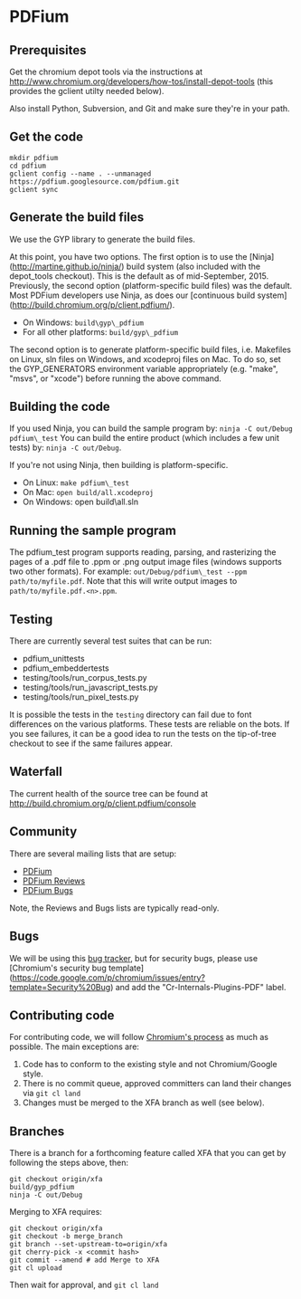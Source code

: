# PDFium

## Prerequisites

Get the chromium depot tools via the instructions at
http://www.chromium.org/developers/how-tos/install-depot-tools (this provides
the gclient utilty needed below).

Also install Python, Subversion, and Git and make sure they're in your path.

## Get the code

```
mkdir pdfium
cd pdfium
gclient config --name . --unmanaged https://pdfium.googlesource.com/pdfium.git
gclient sync
```

## Generate the build files

We use the GYP library to generate the build files.

At this point, you have two options. The first option is to use the [Ninja]
(http://martine.github.io/ninja/) build system (also included with the
depot\_tools checkout). This is the default as of mid-September, 2015.
Previously, the second option (platform-specific build files) was the default.
Most PDFium developers use Ninja, as does our [continuous build system]
(http://build.chromium.org/p/client.pdfium/).

 * On Windows: `build\gyp\_pdfium`
 * For all other platforms: `build/gyp\_pdfium`

The second option is to generate platform-specific build files, i.e. Makefiles
on Linux, sln files on Windows, and xcodeproj files on Mac. To do so, set the
GYP\_GENERATORS environment variable appropriately (e.g. "make", "msvs", or
"xcode") before running the above command.

## Building the code

If you used Ninja, you can build the sample program by: `ninja -C out/Debug
pdfium\_test` You can build the entire product (which includes a few unit
tests) by: `ninja -C out/Debug`.

If you're not using Ninja, then building is platform-specific.

 * On Linux: `make pdfium\_test`
 * On Mac: `open build/all.xcodeproj`
 * On Windows: open build\all.sln

## Running the sample program

The pdfium\_test program supports reading, parsing, and rasterizing the pages of
a .pdf file to .ppm or .png output image files (windows supports two other
formats). For example: `out/Debug/pdfium\_test --ppm path/to/myfile.pdf`. Note
that this will write output images to `path/to/myfile.pdf.<n>.ppm`.

## Testing

There are currently several test suites that can be run:

 * pdfium\_unittests
 * pdfium\_embeddertests
 * testing/tools/run\_corpus\_tests.py
 * testing/tools/run\_javascript\_tests.py
 * testing/tools/run\_pixel\_tests.py

It is possible the tests in the `testing` directory can fail due to font
differences on the various platforms. These tests are reliable on the bots. If
you see failures, it can be a good idea to run the tests on the tip-of-tree
checkout to see if the same failures appear.

## Waterfall

The current health of the source tree can be found at
http://build.chromium.org/p/client.pdfium/console

## Community

There are several mailing lists that are setup:

 * [PDFium](https://groups.google.com/forum/#!forum/pdfium)
 * [PDFium Reviews](https://groups.google.com/forum/#!forum/pdfium-reviews)
 * [PDFium Bugs](https://groups.google.com/forum/#!forum/pdfium-bugs)

Note, the Reviews and Bugs lists are typically read-only.

## Bugs

 We will be using this
[bug tracker](https://code.google.com/p/pdfium/issues/list), but for security
bugs, please use [Chromium's security bug template]
(https://code.google.com/p/chromium/issues/entry?template=Security%20Bug)
and add the "Cr-Internals-Plugins-PDF" label.

## Contributing code

For contributing code, we will follow
[Chromium's process](http://dev.chromium.org/developers/contributing-code)
as much as possible. The main exceptions are:

1. Code has to conform to the existing style and not Chromium/Google style.
2. There is no commit queue, approved committers can land their changes via
`git cl land`
3. Changes must be merged to the XFA branch as well (see below).

## Branches

There is a branch for a forthcoming feature called XFA that you can get by
following the steps above, then:

```
git checkout origin/xfa
build/gyp_pdfium
ninja -C out/Debug
```

Merging to XFA requires:

```
git checkout origin/xfa
git checkout -b merge_branch
git branch --set-upstream-to=origin/xfa
git cherry-pick -x <commit hash>
git commit --amend # add Merge to XFA
git cl upload
```

Then wait for approval, and `git cl land`
